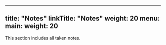 
---
title: "Notes"
linkTitle: "Notes"
weight: 20
menu:
  main:
    weight: 20
---

<!-- {{% pageinfo %}}
This is a placeholder page that shows you how to use this template site.
{{% /pageinfo %}} -->

This section includes all taken notes.

